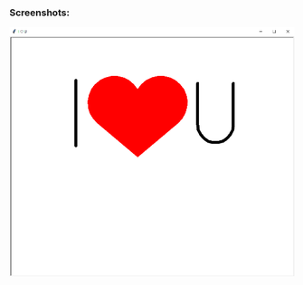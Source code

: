 ### Screenshots:

<div align="center">
    <img src="./Assets/images/CodeWithLove.png" alt="I❤U">
</div align="center">


